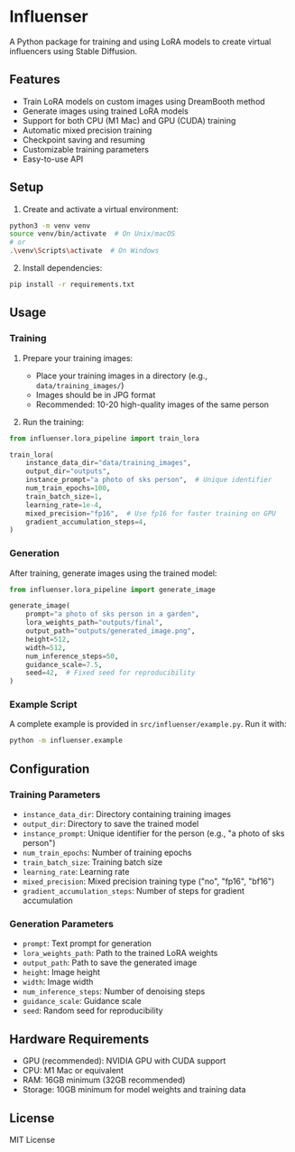 # Influenser

A Python package for training and using LoRA models to create virtual influencers using Stable Diffusion.

## Features

- Train LoRA models on custom images using DreamBooth method
- Generate images using trained LoRA models
- Support for both CPU (M1 Mac) and GPU (CUDA) training
- Automatic mixed precision training
- Checkpoint saving and resuming
- Customizable training parameters
- Easy-to-use API

## Setup

1. Create and activate a virtual environment:
```bash
python3 -m venv venv
source venv/bin/activate  # On Unix/macOS
# or
.\venv\Scripts\activate  # On Windows
```

2. Install dependencies:
```bash
pip install -r requirements.txt
```

## Usage

### Training

1. Prepare your training images:
   - Place your training images in a directory (e.g., `data/training_images/`)
   - Images should be in JPG format
   - Recommended: 10-20 high-quality images of the same person

2. Run the training:
```python
from influenser.lora_pipeline import train_lora

train_lora(
    instance_data_dir="data/training_images",
    output_dir="outputs",
    instance_prompt="a photo of sks person",  # Unique identifier
    num_train_epochs=100,
    train_batch_size=1,
    learning_rate=1e-4,
    mixed_precision="fp16",  # Use fp16 for faster training on GPU
    gradient_accumulation_steps=4,
)
```

### Generation

After training, generate images using the trained model:

```python
from influenser.lora_pipeline import generate_image

generate_image(
    prompt="a photo of sks person in a garden",
    lora_weights_path="outputs/final",
    output_path="outputs/generated_image.png",
    height=512,
    width=512,
    num_inference_steps=50,
    guidance_scale=7.5,
    seed=42,  # Fixed seed for reproducibility
)
```

### Example Script

A complete example is provided in `src/influenser/example.py`. Run it with:

```bash
python -m influenser.example
```

## Configuration

### Training Parameters

- `instance_data_dir`: Directory containing training images
- `output_dir`: Directory to save the trained model
- `instance_prompt`: Unique identifier for the person (e.g., "a photo of sks person")
- `num_train_epochs`: Number of training epochs
- `train_batch_size`: Training batch size
- `learning_rate`: Learning rate
- `mixed_precision`: Mixed precision training type ("no", "fp16", "bf16")
- `gradient_accumulation_steps`: Number of steps for gradient accumulation

### Generation Parameters

- `prompt`: Text prompt for generation
- `lora_weights_path`: Path to the trained LoRA weights
- `output_path`: Path to save the generated image
- `height`: Image height
- `width`: Image width
- `num_inference_steps`: Number of denoising steps
- `guidance_scale`: Guidance scale
- `seed`: Random seed for reproducibility

## Hardware Requirements

- GPU (recommended): NVIDIA GPU with CUDA support
- CPU: M1 Mac or equivalent
- RAM: 16GB minimum (32GB recommended)
- Storage: 10GB minimum for model weights and training data

## License

MIT License
